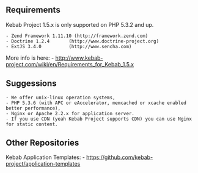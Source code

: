 Requirements
------------
Kebab Project 1.5.x is only supported on PHP 5.3.2 and up.

    - Zend Framework 1.11.10 (http://framework.zend.com)
    - Doctrine 1.2.4       (http://www.doctrine-project.org)
    - ExtJS 3.4.0          (http://www.sencha.com)
More info is here: 
    - http://www.kebab-project.com/wiki/en/Requirements_for_Kebab_1.5.x

Suggessions
-----------
    - We offer unix-linux operation systems,
    - PHP 5.3.6 (with APC or eAccelerator, memcached or xcache enabled better performance),
    - Nginx or Apache 2.2.x for application server.
    - If you use CDN (yeah Kebab Project supports CDN) you can use Nginx for static content.

Other Repositories
-----------
Kebab Application Templates:
    - https://github.com/kebab-project/application-templates

[1]: http://kebab-project.com